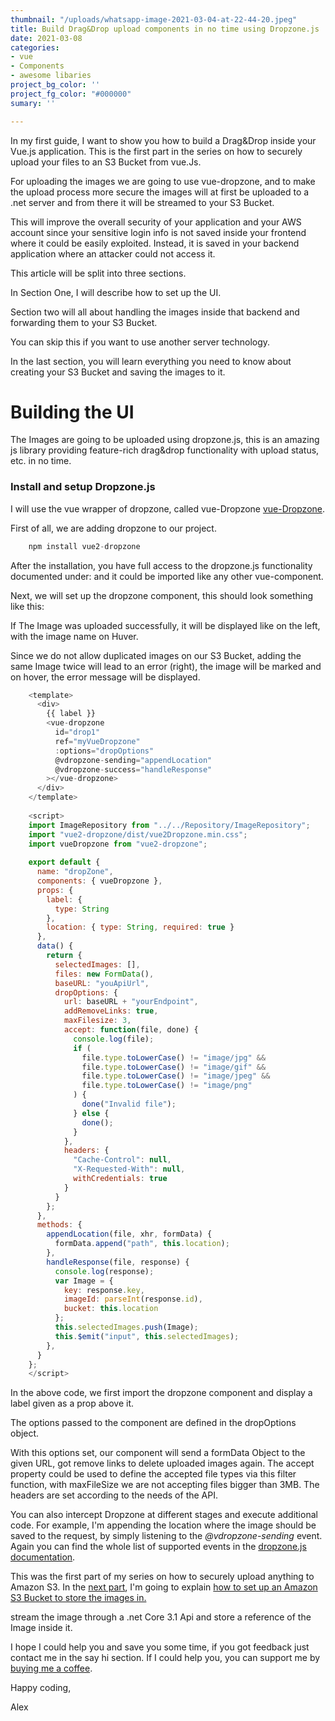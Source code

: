 ```yaml
---
thumbnail: "/uploads/whatsapp-image-2021-03-04-at-22-44-20.jpeg"
title: Build Drag&Drop upload components in no time using Dropzone.js
date: 2021-03-08
categories:
- vue
- Components
- awesome libaries
project_bg_color: ''
project_fg_color: "#000000"
sumary: ''

---
```

In my first guide, I want to show you how to build a Drag&Drop inside your Vue.js application. This is the first part in the series on how to securely upload your files to an S3 Bucket from vue.Js.

For uploading the images we are going to use vue-dropzone, and to make the upload process more secure the images will at first be uploaded to a .net server and from there it will be streamed to your S3 Bucket.

This will improve the overall security of your application and your AWS account since your sensitive login info is not saved inside your frontend where it could be easily exploited. Instead, it is saved in your backend application where an attacker could not access it.

This article will be split into three sections.

In Section One, I will describe how to set up the UI.

Section two will all about handling the images inside that backend and forwarding them to your S3 Bucket.

You can skip this if you want to use another server technology.

In the last section, you will learn everything you need to know about creating your S3 Bucket and saving the images to it.

# Building the UI

The Images are going to be uploaded using dropzone.js, this is an amazing js library providing feature-rich drag&drop functionality with upload status, etc. in no time.

### Install and setup Dropzone.js

I will use the vue wrapper of dropzone, called vue-Dropzone [vue-Dropzone](https://rowanwins.github.io/vue-dropzone/docs/dist/#/installation "vue-dropzone").

First of all, we are adding dropzone to our project.

``` js
    npm install vue2-dropzone
```

After the installation, you have full access to the dropzone.js functionality documented under: and it could be imported like any other vue-component.

Next, we will set up the dropzone component, this should look something like this:

If The Image was uploaded successfully, it will be displayed like on the left, with the image name on Huver.

Since we do not allow duplicated images on our S3 Bucket, adding the same Image twice will lead to an error (right), the image will be marked and on hover, the error message will be displayed.

```js
    <template>
      <div>
        {{ label }}
        <vue-dropzone
          id="drop1"
          ref="myVueDropzone"
          :options="dropOptions"
          @vdropzone-sending="appendLocation"
          @vdropzone-success="handleResponse"
        ></vue-dropzone>
      </div>
    </template>
    
    <script>
    import ImageRepository from "../../Repository/ImageRepository";
    import "vue2-dropzone/dist/vue2Dropzone.min.css";
    import vueDropzone from "vue2-dropzone";
    
    export default {
      name: "dropZone",
      components: { vueDropzone },
      props: {
        label: {
          type: String
        },
        location: { type: String, required: true }
      },
      data() {
        return {
          selectedImages: [],
          files: new FormData(),
          baseURL: "youApiUrl",
          dropOptions: {
            url: baseURL + "yourEndpoint",
            addRemoveLinks: true,
            maxFilesize: 3,
            accept: function(file, done) {
              console.log(file);
              if (
                file.type.toLowerCase() != "image/jpg" &&
                file.type.toLowerCase() != "image/gif" &&
                file.type.toLowerCase() != "image/jpeg" &&
                file.type.toLowerCase() != "image/png"
              ) {
                done("Invalid file");
              } else {
                done();
              }
            },
            headers: {
              "Cache-Control": null,
              "X-Requested-With": null,
              withCredentials: true
            }
          }
        };
      },
      methods: {
        appendLocation(file, xhr, formData) {
          formData.append("path", this.location);
        },
        handleResponse(file, response) {
          console.log(response);
          var Image = {
            key: response.key,
            imageId: parseInt(response.id),
            bucket: this.location
          };
          this.selectedImages.push(Image);
          this.$emit("input", this.selectedImages);
        },
      }
    };
    </script>
```

In the above code, we first import the dropzone component and display a label given as a prop above it.

The options passed to the component are defined in the dropOptions object.

With this options set, our component will send a formData Object to the given URL, got remove links to delete uploaded images again. The accept property could be used to define the accepted file types via this filter function, with maxFileSize we are not accepting files bigger than 3MB. The headers are set according to the needs of the API.

You can also intercept Dropzone at different stages and execute additional code. For example, I'm appending the location where the image should be saved to the request, by simply listening to the _@vdropzone-sending_ event. Again you can find the whole list of supported events in the  [dropzone.js documentation](https://www.dropzonejs.com/ "dropzone.js docs").

This was the first part of my series on how to securely upload anything to Amazon S3. In the [next part](https://www.the-koi.com/projects/create-and-manage-an-amazon-s3-bucket/), I'm going to explain [how to set up an Amazon S3 Bucket to store the images in.](https://www.the-koi.com/projects/create-and-manage-an-amazon-s3-bucket/)

stream the image through a .net Core 3.1 Api and store a reference of the Image inside it.

I hope I could help you and save you some time, if you got feedback just contact me in the say hi section. If I could help you, you can support me by [buying me a coffee](https://www.buymeacoffee.com/thekoi).

Happy coding, 

Alex